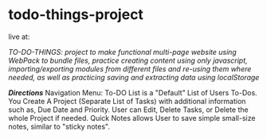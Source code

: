 # todo-things-project
live at: 

*TO-DO-THINGS: project to make functional multi-page website using WebPack to bundle files, practice creating content using only javascript, importing/exporting modules from different files and re-using them where needed, as well as practicing saving and extracting data using localStorage*

***Directions***
Navigation Menu:
To-DO List is a "Default" List of Users To-Dos.
You Create A Project (Separate List of Tasks) with additional information such as, Due Date and Priority. User can Edit, Delete Tasks, or Delete the whole Project if needed.
Quick Notes allows User to save simple small-size notes, similar to "sticky notes".